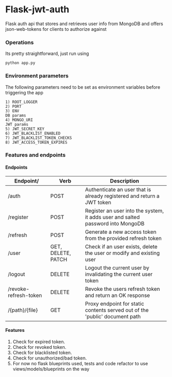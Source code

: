 # Flask-jwt-auth
Flask auth api that stores and retrieves user info from MongoDB and offers json-web-tokens for 
clients to authorize against

### Operations
Its pretty straightforward, just run using 
```
python app.py
```

### Environment parameters
The following parameters need to be set as environment variables before triggering the app
```
1) ROOT_LOGGER
2) PORT
3) ENV
DB params
4) MONGO_URI
JWT params
5) JWT_SECRET_KEY
6) JWT_BLACKLIST_ENABLED
7) JWT_BLACKLIST_TOKEN_CHECKS
8) JWT_ACCESS_TOKEN_EXPIRES
```

### Features and endpoints

#### Endpoints

| Endpoint/ | Verb | Description |
| --- | --- | --- |
| /auth | POST | Authenticate an user that is already registered and return a JWT token |
| /register | POST | Register an user into the system, it adds user and salted password into MongoDB |
| /refresh | POST | Generate a new access token from the provided refresh token |
| /user | GET, DELETE, PATCH | Check if an user exists, delete the user or modify and existing user |
| /logout | DELETE | Logout the current user by invalidating the current user token |
| /revoke-refresh-token | DELETE | Revoke the users refresh token and return an OK response |
| /{path}/{file} | GET | Proxy endpoint for static contents served out of the 'public' document path | 

#### Features
1) Check for expired token.
2) Check for revoked token.
3) Check for blacklisted token.
4) Check for unauthorized/bad token.
5) For now no flask blueprints used, tests and code refactor to use views/models/blueprints on the way